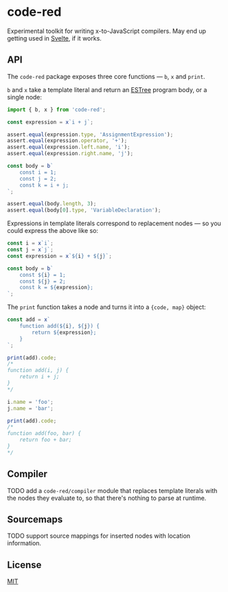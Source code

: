 # code-red

Experimental toolkit for writing x-to-JavaScript compilers. May end up getting used in [Svelte](https://svelte.dev), if it works.


## API

The `code-red` package exposes three core functions — `b`, `x` and `print`.

`b` and `x` take a template literal and return an [ESTree](https://github.com/estree/estree) program body, or a single node:

```js
import { b, x } from 'code-red';

const expression = x`i + j`;

assert.equal(expression.type, 'AssignmentExpression');
assert.equal(expression.operator, '+');
assert.equal(expression.left.name, 'i');
assert.equal(expression.right.name, 'j');

const body = b`
	const i = 1;
	const j = 2;
	const k = i + j;
`;

assert.equal(body.length, 3);
assert.equal(body[0].type, 'VariableDeclaration');
```

Expressions in template literals correspond to replacement nodes — so you could express the above like so:

```js
const i = x`i`;
const j = x`j`;
const expression = x`${i} + ${j}`;

const body = b`
	const ${i} = 1;
	const ${j} = 2;
	const k = ${expression};
`;
```

The `print` function takes a node and turns it into a `{code, map}` object:

```js
const add = x`
	function add(${i}, ${j}) {
		return ${expression};
	}
`;

print(add).code;
/*
function add(i, j) {
	return i + j;
}
*/

i.name = 'foo';
j.name = 'bar';

print(add).code;
/*
function add(foo, bar) {
	return foo + bar;
}
*/
```


## Compiler

TODO add a `code-red/compiler` module that replaces template literals with the nodes they evaluate to, so that there's nothing to parse at runtime.


## Sourcemaps

TODO support source mappings for inserted nodes with location information.


## License

[MIT](LICENSE)